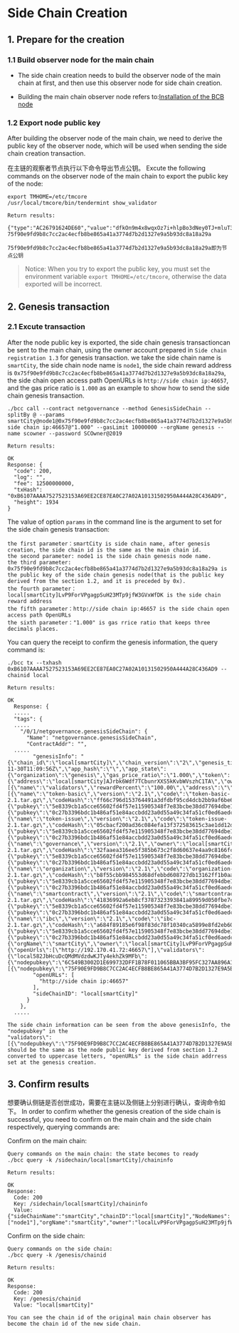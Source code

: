 # Side Chain Creation

## 1. Prepare for the creation

### 1.1 Build observer node for the main chain

+ The side chain creation needs to build the observer node of the main chain at first, and then use this observer node for side chain creation.

+ Building the main chain observer node refers to:[Installation of the BCB node](../../01-BCBBasic/02-BCBNode.md)

### 1.2 Export node public key

After building the observer node of the main chain, we need to derive the public key of the observer node, which will be used when sending the side chain creation transaction.


在主链的观察者节点执行以下命令导出节点公钥。
Excute the following commands on the observer node of the main chain to export the public key of the node: 

```
export TMHOME=/etc/tmcore
/usr/local/tmcore/bin/tendermint show_validator

Return results:

{"type":"AC26791624DE60","value":"dfkOn9m4x8wqxOz7i+hlpBo3dNey0TJ+mluT3IoYopo="}
75f90e9fd9b8c7cc2ac4ecfb8be865a41a3774d7b2d1327e9a5b93dc8a18a29a

75f90e9fd9b8c7cc2ac4ecfb8be865a41a3774d7b2d1327e9a5b93dc8a18a29a即为节点公钥
```

> Notice: When you try to export the public key, you must set the environment variable `export TMHOME=/etc/tmcore`, otherwise the data exported will be incorrect.

## 2. Genesis transaction

### 2.1 Excute transaction

After the node public key is exported, the side chain genesis transactioncan be sent to the main chain, using the owner account prepared in `Side chain registration 1.3` for genesis transaction. we take the side chain name is `smartCity`, the side chain node name is `node1`, the side chain reward address is `0x75f90e9fd9b8c7cc2ac4ecfb8be865a41a3774d7b2d1327e9a5b93dc8a18a29a`, the side chain open access path OpenURLs is `http://side chain ip:46657`, and the gas price ratio is `1.000` as an example to show how to send the side chain genesis transaction.

```
./bcc call --contract netgovernance --method GenesisSideChain --splitBy @ --params smartCity@node1@0x75f90e9fd9b8c7cc2ac4ecfb8be865a41a3774d7b2d1327e9a5b93dc8a18a29a@local[smartCity]LvP9ForVPgagpSuH23MTp9jfW3GVxWfDK@http:// side chain ip:46657@"1.000" --gasLimit 10000000 --orgName genesis --name scowner --password SCOwner@2019

Return results:

OK
Response: {
  "code": 200,
  "log": "",
  "fee": 12500000000,
  "txHash": "0xB6107AAAA7527523153A69EE2CE87EA0C27A02A10131502950A444A28C436AD9",
  "height": 1934
}
```

The value of option `params` in the command line is the argument to set for the side chain genesis transaction:

```
the first parameter：smartCity is side chain name, after genesis creation, the side chain id is the same as the main chain id.
the second parameter: node1 is the side chain genesis node name.
the third parameter: 0x75f90e9fd9b8c7cc2ac4ecfb8be865a41a3774d7b2d1327e9a5b93dc8a18a29a is the public key of the side chain genesis node(that is the public key derived from the section 1.2, and it is preceded by 0x).
the fourth parameter：local[smartCity]LvP9ForVPgagpSuH23MTp9jfW3GVxWfDK is the side chain reward address
the fifth parameter：http://side chain ip:46657 is the side chain open access path OpenURLs
the sixth parameter："1.000" is gas rrice ratio that keeps three decimals places.
```

You can query the receipt to confirm the genesis information, the query command is:

```
./bcc tx --txhash 0xB6107AAAA7527523153A69EE2CE87EA0C27A02A10131502950A444A28C436AD9 --chainid local

Return results:

OK
  Response: {
  .....
  "tags": {
  .....
    "/0/1/netgovernance.genesisSideChain": {
      "Name": "netgovernance.genesisSideChain",
      "ContractAddr": "",
  .....
        "genesisInfo": "{\"chain_id\":\"local[smartCity]\",\"chain_version\":\"2\",\"genesis_time\":\"2019-11-30T11:09:56Z\",\"app_hash\":\"\",\"app_state\":{\"organization\":\"genesis\",\"gas_price_ratio\":\"1.000\",\"token\":{\"address\":\"local[smartCity]AJrbk6Wdf7TCbunrXXS5kKvbWVszhC1TA\",\"owner\":\"local[smartCity]ETK7Zh9hNSPrEKdmCgnHDtFPatcs9WwVL\",\"name\":\"LOC\",\"symbol\":\"LOC\",\"totalSupply\":0,\"addSupplyEnabled\":false,\"burnEnabled\":false,\"gasprice\":2500},\"rewardStrategy\":[{\"name\":\"validators\",\"rewardPercent\":\"100.00\",\"address\":\"\"}],\"contracts\":[{\"name\":\"token-basic\",\"version\":\"2.1\",\"code\":\"token-basic-2.1.tar.gz\",\"codeHash\":\"ff66c796d153764491a3dfdbf95cd4dcb2bb9af6be683adc4825816dfcbe8372\",\"codeDevSig\":{\"pubkey\":\"5e8339cb1a5cce65602fd4f57e115905348f7e83bcbe38dd77694dbe1f8903c9\",\"signature\":\"59EA39CEB1AAA03FB25A1E5B1E9947548FAD9EACCA87AFDF2BA9BE784A929F18B21FCFF31419889951BBA79655D3CF7BABB95546CEC9E8621B4B4FB177EA5707\"},\"codeOrgSig\":{\"pubkey\":\"0c27b3396bdc1b486af51e84accbdd23a0d55a49c34fa51cf0ed6aedccf984d4\",\"signature\":\"CF23FDCFD92408F43634D3BA7C89919D41416F269B3FB07025E148D6458B9E36772F5C473A279F17845B068AD23B983ECF8DE8326431192DFACA0691BB812B07\"}},{\"name\":\"token-issue\",\"version\":\"2.1\",\"code\":\"token-issue-2.1.tar.gz\",\"codeHash\":\"05cbacf200ad36c084efa13f372583615c3ae1dd12dbcec3c7e778889da256ea\",\"codeDevSig\":{\"pubkey\":\"5e8339cb1a5cce65602fd4f57e115905348f7e83bcbe38dd77694dbe1f8903c9\",\"signature\":\"9DAA25E40414F1F07E3D0798627465E36CF1DE7367AEECD820D5ABB95D2E2560F5056C2B86FBBF692C89FC3AB3179FAC8D5C273B28B5E54C6022CE5DD8EAF90C\"},\"codeOrgSig\":{\"pubkey\":\"0c27b3396bdc1b486af51e84accbdd23a0d55a49c34fa51cf0ed6aedccf984d4\",\"signature\":\"3C73104013C634AC888E1E5063247C0778274B01B3F833A49B29E8518D4D059E7AAD13AFDB230DE28DF015CDDDE19033FF2C1785F273F74DC00C907A585CD20B\"}},{\"name\":\"governance\",\"version\":\"2.1\",\"owner\":\"local[smartCity]LvP9ForVPgagpSuH23MTp9jfW3GVxWfDK\",\"code\":\"governance-2.1.tar.gz\",\"codeHash\":\"32faaea316ee5f385b673c2f8d60637e4aa9c8166fca998cb5080bff7fceeacf\",\"codeDevSig\":{\"pubkey\":\"5e8339cb1a5cce65602fd4f57e115905348f7e83bcbe38dd77694dbe1f8903c9\",\"signature\":\"084631935319C2B7F0BADAD04103D0628BC79F606523907D76951A0056066DF79E5B0CC7094C46027B20C3299E257B8D47B173153C69B11B80F8E5DEBC289204\"},\"codeOrgSig\":{\"pubkey\":\"0c27b3396bdc1b486af51e84accbdd23a0d55a49c34fa51cf0ed6aedccf984d4\",\"signature\":\"69ABDF8F61C5D96A169F5B2B2D853662D3CF279125AFD31DA4BD4FE883005F79CE716DC8816714B9584D2DEA6CEBCCDA6158856B731D26EFE9146817D891340D\"}},{\"name\":\"organization\",\"version\":\"2.1\",\"code\":\"organization-2.1.tar.gz\",\"codeHash\":\"b8f55cbb984553d68dfebbd608727db13162ff1b0aae36345aefeabd4951bb6d\",\"codeDevSig\":{\"pubkey\":\"5e8339cb1a5cce65602fd4f57e115905348f7e83bcbe38dd77694dbe1f8903c9\",\"signature\":\"3F66F5F4A25E1F67C53F2D36D216E299475F65AAD92A5F90D47E2B77B32B716787ADA9D9CCDCB2CD6EF31071E171063C57496F13D008518DBE1A6C5AE71A5107\"},\"codeOrgSig\":{\"pubkey\":\"0c27b3396bdc1b486af51e84accbdd23a0d55a49c34fa51cf0ed6aedccf984d4\",\"signature\":\"0AC47FE7FB20BF9A66415CDD6BB52CC3A595E32FA2BEBF907C693BD054B674F5A9E4D1727D243B5F75298993122231734DE75E04764DABC86D2EF4B43694A900\"}},{\"name\":\"smartcontract\",\"version\":\"2.1\",\"code\":\"smartcontract-2.1.tar.gz\",\"codeHash\":\"41836992a6eb8cf3787323393841a89959d050fbe7ca5a18349f8d308e3b9dcf\",\"codeDevSig\":{\"pubkey\":\"5e8339cb1a5cce65602fd4f57e115905348f7e83bcbe38dd77694dbe1f8903c9\",\"signature\":\"AB18C8E319C2F844E780C9D4D6AEC2AD0874A2FD0CFD2CC719679A87407CE0FA23226304362F3C4D2500CBD06E1D84DBB6BA7AADE0B63F73FB3D83122D4E340B\"},\"codeOrgSig\":{\"pubkey\":\"0c27b3396bdc1b486af51e84accbdd23a0d55a49c34fa51cf0ed6aedccf984d4\",\"signature\":\"96B0C8EEB55341060D1CDCC2F84A250F0C5EC9B1AFE232235E0D5F29EBE46F8FEF070AD3EE2AE3C5FD804AFF82170CA4917AB15921C23D453AFBA6D10E46440D\"}},{\"name\":\"ibc\",\"version\":\"2.1\",\"code\":\"ibc-2.1.tar.gz\",\"codeHash\":\"a684f89185e6f98f83dc78f10340ca5899e8fd2eb601ff3f8db4b0b038152747\",\"codeDevSig\":{\"pubkey\":\"5e8339cb1a5cce65602fd4f57e115905348f7e83bcbe38dd77694dbe1f8903c9\",\"signature\":\"64BD0994180A3EBCE404105772F74197A3EE5CAE35436D1E6DFB5EF67CB88F2E7B6ADC2FB23858AAF39455FC238D93B328863EE7D46D29756219F0640AEA340E\"},\"codeOrgSig\":{\"pubkey\":\"0c27b3396bdc1b486af51e84accbdd23a0d55a49c34fa51cf0ed6aedccf984d4\",\"signature\":\"2034DB17354A8F8604F659947A087BBE8D864EAF40CFF2EA19C2614219BDE01A15F84A5ACE31B1206F8B9DCB809B909753B6D7233F61C2B3C2421CCBF1F9D709\"}}],\"orgBind\":{\"orgName\":\"smartCity\",\"owner\":\"local[smartCity]LvP9ForVPgagpSuH23MTp9jfW3GVxWfDK\"},\"mainChain\":{\"openUrls\":[\"http://192.170.41.72:46657\"],\"validators\":{\"local582JbHcuDcQMdMVdzdwKJTy4ekhZk9MFb\":{\"nodepubkey\":\"6C549B3002D1E699732DFF1B78F011065BBA3BF95FC327AA896A1132D4BDB7E9\",\"power\":10,\"name\":\"local\",\"nodeaddr\":\"local582JbHcuDcQMdMVdzdwKJTy4ekhZk9MFb\"}}}},\"validators\":[{\"nodepubkey\":\"75F90E9FD9B8C7CC2AC4ECFB8BE865A41A3774D7B2D1327E9A5B93DC8A18A29A\",\"power\":10,\"reward_addr\":\"local[smartCity]LvP9ForVPgagpSuH23MTp9jfW3GVxWfDK\",\"name\":\"node1\",\"nodeaddr\":\"local[smartCity]AKHbp57Sqfv8G39KHmsntWodxAfPDPTrd\"}]}",
        "openURLs": [
          "http://side chain ip:46657"
        ],
        "sideChainID": "local[smartCity]"
      }
    },
  .....

The side chain information can be seen from the above genesisInfo, the "nodepubkey" in the 
"validators\":[{\"nodepubkey\":\"75F90E9FD9B8C7CC2AC4ECFB8BE865A41A3774D7B2D1327E9A5B93DC8A18A29A\",\"power\":10,\"reward_addr\":\"local[smartCity]LvP9ForVPgagpSuH23MTp9jfW3GVxWfDK\",\"name\":\"node1\",\"nodeaddr\":\"local[smartCity]AKHbp57Sqfv8G39KHmsntWodxAfPDPTrd\"}]}" should be the same as the node public key derived from section 1.2 converted to uppercase letters, "openURLs" is the side chain addrress set at the genesis creation.
```

## 3. Confirm results

想要确认侧链是否创世成功，需要在主链以及侧链上分别进行确认，查询命令如下。
In order to confirm whether the genesis creation of the side chain is successful, you need to confirm on the main chain and the side chain respectively, querying commands are:

Confirm on the main chain:

```
Query commands on the main chain: the state becomes to ready
./bcc query -k /sidechain/local[smartCity]/chaininfo

Return results:

OK
Response: 
  Code: 200
  Key: /sidechain/local[smartCity]/chaininfo
  Value: {"sideChainName":"smartCity","chainID":"local[smartCity]","NodeNames":["node1"],"orgName":"smartCity","owner":"localLvP9ForVPgagpSuH23MTp9jfW3GVxWfDK","height":1934,"status":"ready","gasPriceRatio":"1.000"}
```

Confirm on the side chain:

```
Query commands on the side chain:
./bcc query -k /genesis/chainid

Return results:

OK
Response: 
  Code: 200
  Key: /genesis/chainid
  Value: "local[smartCity]"

You can see the chain id of the original main chain observer has become the chain id of the new side chain.
```


